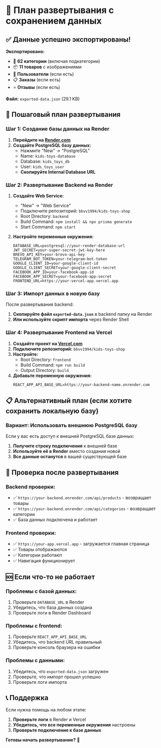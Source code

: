 # 🚀 План развертывания с сохранением данных

## ✅ Данные успешно экспортированы!

**Экспортировано:**
- 📂 **62 категории** (включая подкатегории)
- 📦 **11 товаров** с изображениями
- 👥 **Пользователи** (если есть)
- 📋 **Заказы** (если есть)
- ⭐ **Отзывы** (если есть)

**Файл:** `exported-data.json` (29.1 KB)

## 🔄 Пошаговый план развертывания

### Шаг 1: Создание базы данных на Render

1. **Перейдите на [Render.com](https://render.com)**
2. **Создайте PostgreSQL базу данных:**
   - Нажмите "New" → "PostgreSQL"
   - Name: `kids-toys-database`
   - Database: `kids_toys_db`
   - User: `kids_toys_user`
   - **Скопируйте Internal Database URL**

### Шаг 2: Развертывание Backend на Render

1. **Создайте Web Service:**
   - "New" → "Web Service"
   - Подключите репозиторий: `bbvv1994/kids-toys-shop`
   - Root Directory: `backend`
   - Build Command: `npm install && npx prisma generate`
   - Start Command: `npm start`

2. **Настройте переменные окружения:**
   ```
   DATABASE_URL=postgresql://your-render-database-url
   JWT_SECRET=your-super-secret-jwt-key-here
   BREVO_API_KEY=your-brevo-api-key
   TELEGRAM_BOT_TOKEN=your-telegram-bot-token
   GOOGLE_CLIENT_ID=your-google-client-id
   GOOGLE_CLIENT_SECRET=your-google-client-secret
   FACEBOOK_APP_ID=your-facebook-app-id
   FACEBOOK_APP_SECRET=your-facebook-app-secret
   FRONTEND_URL=https://your-vercel-app.vercel.app
   ```

### Шаг 3: Импорт данных в новую базу

После развертывания backend:

1. **Скопируйте файл `exported-data.json`** в backend папку на Render
2. **Или используйте скрипт импорта** через Render Shell

### Шаг 4: Развертывание Frontend на Vercel

1. **Создайте проект на [Vercel.com](https://vercel.com)**
2. **Подключите репозиторий:** `bbvv1994/kids-toys-shop`
3. **Настройте:**
   - Root Directory: `frontend`
   - Build Command: `npm run build`
   - Output Directory: `build`
4. **Добавьте переменную окружения:**
   ```
   REACT_APP_API_BASE_URL=https://your-backend-name.onrender.com
   ```

## 📋 Альтернативный план (если хотите сохранить локальную базу)

### Вариант: Использовать внешнюю PostgreSQL базу

Если у вас есть доступ к внешней PostgreSQL базе данных:

1. **Получите строку подключения** к внешней базе
2. **Используйте её в Render** вместо создания новой
3. **Все данные останутся** в вашей существующей базе

## 🔧 Проверка после развертывания

### Backend проверки:
- ✅ `https://your-backend.onrender.com/api/products` - возвращает товары
- ✅ `https://your-backend.onrender.com/api/categories` - возвращает категории
- ✅ База данных подключена и работает

### Frontend проверки:
- ✅ `https://your-app.vercel.app` - загружается главная страница
- ✅ Товары отображаются
- ✅ Категории работают
- ✅ Навигация функционирует

## 🆘 Если что-то не работает

### Проблемы с базой данных:
1. Проверьте `DATABASE_URL` в Render
2. Убедитесь, что база данных создана
3. Проверьте логи в Render Dashboard

### Проблемы с frontend:
1. Проверьте `REACT_APP_API_BASE_URL`
2. Убедитесь, что backend URL правильный
3. Проверьте консоль браузера на ошибки

### Проблемы с данными:
1. Убедитесь, что `exported-data.json` загружен
2. Проверьте, что импорт прошел успешно
3. Проверьте логи импорта

## 📞 Поддержка

Если нужна помощь на любом этапе:
1. **Проверьте логи** в Render и Vercel
2. **Убедитесь, что все переменные окружения** настроены
3. **Проверьте подключение к базе данных**

**Готовы начать развертывание?** 🚀 